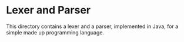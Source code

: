 # Lexer and Parser

This directory contains a lexer and a parser, implemented in Java, for a simple made up programming language. 